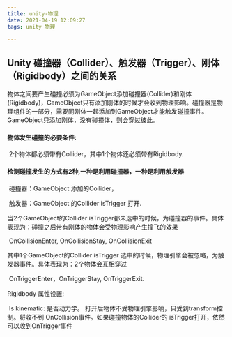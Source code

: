 ```yaml
---
title: unity-物理
date: 2021-04-19 12:09:27
tags: unity 物理

---
```


## Unity 碰撞器（Collider）、触发器（Trigger）、刚体（Rigidbody）之间的关系

物体之间要产生碰撞必须为GameObject添加碰撞器(Collider)和刚体(Rigidbody)，GameObject只有添加刚体的时候才会收到物理影响。碰撞器是物理组件的一部分，需要同刚体一起添加到GameObject才能触发碰撞事件。GameObject只添加刚体，没有碰撞体，则会穿过彼此。

<!-- more -->

#### 物体发生碰撞的必要条件:

​		2个物体都必须带有Collider，其中1个物体还必须带有Rigidbody.

#### 检测碰撞发生的方式有2种,一种是利用碰撞器，一种是利用触发器

​		碰撞器：GameObject 添加的Collider，

​		触发器：GameObject 的Collider isTrigger 打开.

当2个GameObject的Collider isTrigger都未选中的时候，为碰撞器的事件。具体表现为：碰撞之后带有刚体的物体会受物理影响产生撞飞的效果

​		OnCollisionEnter, OnCollisionStay, OnCollisionExit 

其中1个GameObject的Collider isTrigger 选中的时候，物理引擎会被忽略，为触发器事件。具体表现为：2个物体会互相穿过

​		OnTriggerEnter，OnTriggerStay, OnTriggerExit.

Rigidbody 属性设置:

​		Is kinematic: 是否动力学。 打开后物体不受物理引擎影响，只受到transform控制。将收不到 OnCollision事件。如果碰撞物体的Collider的 isTrigger打开，依然可以收到OnTrigger事件